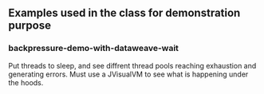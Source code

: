## Examples used in the class for demonstration purpose

### backpressure-demo-with-dataweave-wait
Put threads to sleep, and see diffrent thread pools reaching exhaustion and generating errors. Must use a JVisualVM to see what is happening under the hoods.




